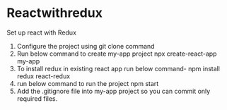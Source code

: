 # Reactwithredux
Set up react with Redux

1. Configure the project using git clone command
2. Run below command to create my-app project
npx create-react-app my-app
3. To install redux in existing react app run below command-
  npm  install  redux  react-redux
4. run below command to run the project
npm start
5. Add the .gitignore file into my-app project so you can commit only required files.


